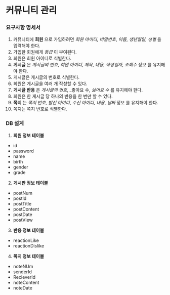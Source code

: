 # 커뮤니티 관리
### 요구사항 명세서
1. 커뮤니티에 __회원__ 으로 가입하려면 _회원 아이디_, _비밀번호_, _이름_, _생년월일_, _성별_ 을 입력해야 한다.
2. 가입한 회원에게 _등급_ 이 부여된다.
3. 회원은 회원 아이디로 식별한다.
4. __게시글__ 은 _게시글의 번호_, _회원 아이디_, _제목_, _내용_, _작성일자_, _조회수_ 정보 를 유지해야 한다.
5. 게시글은 게시글의 번호로 식별한다.
6. 회원은 게시글을 여러 개 작성할 수 있다.
7. __게시글 반응__ 은 _게시글의 번호_, _좋아요 수, _싫어요 수_ 를 유지해야 한다.
8. 회원은 한 게시글 당 하나의 반응을 한 번만 할 수 있다.
9. __쪽지__ 는 _쪽지 번호_, _발신 아이디_, _수신 아이디_, _내용_, _날짜_ 정보 를 유지해야 한다.
10. 쪽지는 쪽지 번호로 식별한다.

### DB 설계
1. __회원 정보 테이블__
+ id
+ password
+ name
+ birth
+ gender
+ grade
2. __게시판 정보 테이블__
+ postNum
+ postId
+ postTitle
+ postContent
+ postDate
+ postView
3. __반응 정보 테이블__
+ reactionLike
+ reactionDislike
4. __쪽지 정보 테이블__
+ noteNUm
+ senderId
+ RecieverId
+ noteContent
+ noteDate
